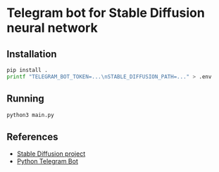 # Telegram bot for Stable Diffusion neural network

## Installation

```bash
pip install .
printf "TELEGRAM_BOT_TOKEN=...\nSTABLE_DIFFUSION_PATH=..." > .env
```

## Running

```bash
python3 main.py
```

## References

* [Stable Diffusion project](https://github.com/CompVis/stable-diffusion)
* [Python Telegram Bot](https://github.com/python-telegram-bot/python-telegram-bot)